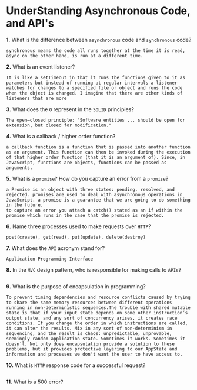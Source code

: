 # UnderStanding Asynchronous Code, and API's

**1.** What is the difference between `asynchronous` code and `synchronous` code?
<!-- enter you answer in the space below -->
```
synchronous means the code all runs together at the time it is read, async on the other hand, is run at a different time.
```
**2.** What is an event listener?
<!-- enter you answer in the space below -->
```
It is like a setTimeout in that it runs the functions given to it as parameters but instead of running at regular intervals a listener watches for changes to a specified file or object and runs the code when the object is changed. I imagine that there are other kinds of listeners that are more 
```
**3.** What does the `O` represent in the `SOLID` principles?
<!-- enter you answer in the space below -->
```
The open–closed principle: "Software entities ... should be open for extension, but closed for modification."
```
**4.** What is a callback / higher order function?
<!-- enter you answer in the space below -->
```
a callback function is a function that is passed into another function as an argument. This function can then be invoked during the execution of that higher order function (that it is an argument of). Since, in JavaScript, functions are objects, functions can be passed as arguments.
```
**5.** What is a `promise`? How do you capture an error from a `promise`?
<!-- enter you answer in the space below -->
```
a Promise is an object with three states: pending, resolved, and rejected. promises are used to deal with asynchronous operations in JavaScript. a promise is a guarantee that we are going to do something in the future.
to capture an error you attach a catch() stated as an if within the promise which runs in the case that the promise is rejected.
```
**6.** Name three processes used to make requests over `HTTP`?
<!-- enter you answer in the space below -->
```
post(create), get(read), put(update), delete(destroy)
```
**7.** What does the `API` acronym stand for?
<!-- enter you answer in the space below -->
```
Application Programming Interface
```
**8.** In the `MVC` design pattern, who is responsible for making calls to `APIs`?
<!-- enter you answer in the space below -->
```

```
**9.** What is the purpose of encapsulation in programming?
<!-- enter you answer in the space below -->
```
To prevent timing dependencies and resource conflicts caused by trying to share the same memory resources between different operations running in non-deterministic sequences.The trouble with shared mutable state is that if your input state depends on some other instruction’s output state, and any sort of concurrency arises, it creates race conditions. If you change the order in which instructions are called, it can alter the results. Mix in any sort of non-determinism in sequencing, and the result is chaos: unpredictable, unprovable, seemingly random application state. Sometimes it works. Sometimes it doesn’t. Not only does encapsulation provide a solution to these problems, but it provides protective layering to our AppState and information and processes we don't want the user to have access to.
```
**10.** What is `HTTP` response code for a successful request?
<!-- enter you answer in the space below -->
```

```
**11.** What is a 500 error?
<!-- enter you answer in the space below -->
```

```